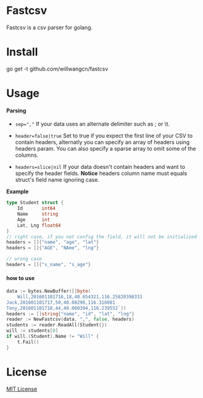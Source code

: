 # Fastcsv
Fastcsv is a csv parser for golang.

# Install
go get -t github.com/willwangcn/fastcsv

# Usage
#### Parsing
- `sep=","` If your data uses an alternate delimiter such as ; or \t.

- `header=false|true`  Set to true if you expect the first line of your CSV to contain headers, alternatly you can specify an array of headers using headers param. You can also specify a sparse array to omit some of the columns.

- `headers=slice|nil` If your data doesn't contain headers and want to specify the header fields.
**Notice** headers column name must equals struct's field name ignoring case.

**Example**

```go
type Student struct {
	Id       int64
	Name     string
	Age      int
	Lat, Lng float64
}
// right case, if you not config the field, it will not be initialized
headers = []{"name", "age", "lat"}
headers = []{"AGE", "NAme", "lng"}

// wrong case
headers = []{"s_name", "s_age"}
```

#### how to use
```go
data := bytes.NewBuffer([]byte(`
	Will,201601101716,18,40.654321,116.25820398331
Jack,201601101717,50,40.08296,116.316081
Tony,201601101718,44,40.060394,116.239552`))
headers := []string{"name", "id", "lat", "lng"}
reader := NewFastcsv(data, ",", false, headers)
students := reader.ReadAll(Student{})
will := students[0]
if will.(Student).Name != "Will" {
    t.Fail()
}
```

# License 
[MIT License](https://raw.githubusercontent.com/willwangcn/fastcsv/master/LICENSE)

